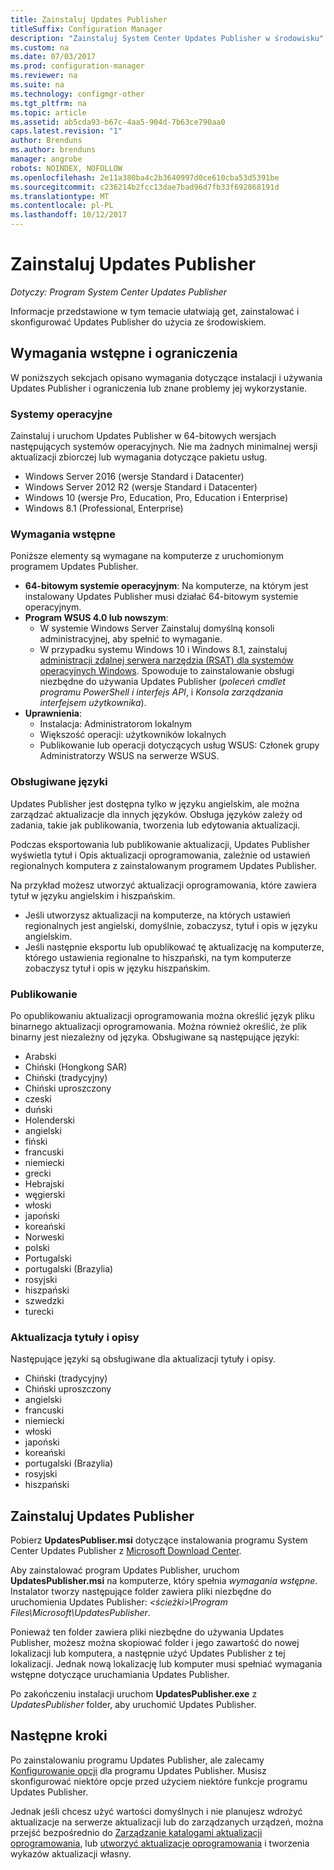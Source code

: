 ```yaml
---
title: Zainstaluj Updates Publisher
titleSuffix: Configuration Manager
description: "Zainstaluj System Center Updates Publisher w środowisku"
ms.custom: na
ms.date: 07/03/2017
ms.prod: configuration-manager
ms.reviewer: na
ms.suite: na
ms.technology: configmgr-other
ms.tgt_pltfrm: na
ms.topic: article
ms.assetid: ab5cda93-b67c-4aa5-904d-7b63ce790aa0
caps.latest.revision: "1"
author: Brenduns
ms.author: brenduns
manager: angrobe
robots: NOINDEX, NOFOLLOW
ms.openlocfilehash: 2e11a380ba4c2b3640997d0ce610cba53d5391be
ms.sourcegitcommit: c236214b2fcc13dae7bad96d7fb33f692868191d
ms.translationtype: MT
ms.contentlocale: pl-PL
ms.lasthandoff: 10/12/2017
---
```

# <a name="install-updates-publisher"></a>Zainstaluj Updates Publisher

*Dotyczy: Program System Center Updates Publisher*

Informacje przedstawione w tym temacie ułatwiają get, zainstalować i skonfigurować Updates Publisher do użycia ze środowiskiem.


## <a name="prerequisites-and-limitations"></a>Wymagania wstępne i ograniczenia
W poniższych sekcjach opisano wymagania dotyczące instalacji i używania Updates Publisher i ograniczenia lub znane problemy jej wykorzystanie.

### <a name="operating-systems"></a>Systemy operacyjne
Zainstaluj i uruchom Updates Publisher w 64-bitowych wersjach następujących systemów operacyjnych. Nie ma żadnych minimalnej wersji aktualizacji zbiorczej lub wymagania dotyczące pakietu usług.

-   Windows Server 2016 (wersje Standard i Datacenter)
-   Windows Server 2012 R2 (wersje Standard i Datacenter)
-   Windows 10 (wersje Pro, Education, Pro, Education i Enterprise)
-   Windows 8.1 (Professional, Enterprise)

### <a name="prerequisites"></a>Wymagania wstępne
Poniższe elementy są wymagane na komputerze z uruchomionym programem Updates Publisher.

-   **64-bitowym systemie operacyjnym**: Na komputerze, na którym jest instalowany Updates Publisher musi działać 64-bitowym systemie operacyjnym.
-   **Program WSUS 4.0 lub nowszym**:
    -   W systemie Windows Server Zainstaluj domyślną konsoli administracyjnej, aby spełnić to wymaganie.
    -   W przypadku systemu Windows 10 i Windows 8.1, zainstaluj [administracji zdalnej serwera narzędzia (RSAT) dla systemów operacyjnych Windows](https://support.microsoft.com/help/2693643/remote-server-administration-tools-rsat-for-windows-operating-systems). Spowoduje to zainstalowanie obsługi niezbędne do używania Updates Publisher (*poleceń cmdlet programu PowerShell i interfejs API*, i *Konsola zarządzania interfejsem użytkownika*).
-   **Uprawnienia**:
    -   Instalacja: Administratorom lokalnym
    -   Większość operacji: użytkowników lokalnych
    -   Publikowanie lub operacji dotyczących usług WSUS: Członek grupy Administratorzy WSUS na serwerze WSUS.

### <a name="supported-languages"></a>Obsługiwane języki
Updates Publisher jest dostępna tylko w języku angielskim, ale można zarządzać aktualizacje dla innych języków. Obsługa języków zależy od zadania, takie jak publikowania, tworzenia lub edytowania aktualizacji.

Podczas eksportowania lub publikowanie aktualizacji, Updates Publisher wyświetla tytuł i Opis aktualizacji oprogramowania, zależnie od ustawień regionalnych komputera z zainstalowanym programem Updates Publisher.

Na przykład możesz utworzyć aktualizacji oprogramowania, które zawiera tytuł w języku angielskim i hiszpańskim.

-   Jeśli utworzysz aktualizacji na komputerze, na których ustawień regionalnych jest angielski, domyślnie, zobaczysz, tytuł i opis w języku angielskim.
-   Jeśli następnie eksportu lub opublikować tę aktualizację na komputerze, którego ustawienia regionalne to hiszpański, na tym komputerze zobaczysz tytuł i opis w języku hiszpańskim.

### <a name="publishing"></a>Publikowanie
Po opublikowaniu aktualizacji oprogramowania można określić język pliku binarnego aktualizacji oprogramowania. Można również określić, że plik binarny jest niezależny od języka. Obsługiwane są następujące języki:

-   Arabski
-   Chiński (Hongkong SAR)
-   Chiński (tradycyjny)
-   Chiński uproszczony
-   czeski
-   duński
-   Holenderski
-   angielski
-   fiński
-   francuski
-   niemiecki
-   grecki
-   Hebrajski
-   węgierski
-   włoski
-   japoński
-   koreański
-   Norweski
-   polski
-   Portugalski
-   portugalski (Brazylia)
-   rosyjski
-   hiszpański
-   szwedzki
-   turecki

### <a name="software-update-titles-and-descriptions"></a>Aktualizacja tytuły i opisy
Następujące języki są obsługiwane dla aktualizacji tytuły i opisy.

-   Chiński (tradycyjny)
-   Chiński uproszczony
-   angielski
-   francuski
-   niemiecki
-   włoski
-   japoński
-   koreański
-   portugalski (Brazylia)
-   rosyjski
-   hiszpański



## <a name="install-updates-publisher"></a>Zainstaluj Updates Publisher
Pobierz **UpdatesPubliser.msi** dotyczące instalowania programu System Center Updates Publisher z [Microsoft Download Center](https://go.microsoft.com/fwlink/?linkid=847967).

Aby zainstalować program Updates Publisher, uruchom **UpdatesPublisher.msi** na komputerze, który spełnia *wymagania wstępne*. Instalator tworzy następujące folder zawiera pliki niezbędne do uruchomienia Updates Publisher:  *&lt;ścieżki&gt;\Program Files\Microsoft\UpdatesPublisher*.

Ponieważ ten folder zawiera pliki niezbędne do używania Updates Publisher, możesz można skopiować folder i jego zawartość do nowej lokalizacji lub komputera, a następnie użyć Updates Publisher z tej lokalizacji. Jednak nową lokalizację lub komputer musi spełniać wymagania wstępne dotyczące uruchamiania Updates Publisher.

Po zakończeniu instalacji uruchom **UpdatesPublisher.exe** z *UpdatesPublisher* folder, aby uruchomić Updates Publisher.

## <a name="next-steps"></a>Następne kroki
 Po zainstalowaniu programu Updates Publisher, ale zalecamy [Konfigurowanie opcji](updates-publisher-options.md) dla programu Updates Publisher. Musisz skonfigurować niektóre opcje przed użyciem niektóre funkcje programu Updates Publisher.

 Jednak jeśli chcesz użyć wartości domyślnych i nie planujesz wdrożyć aktualizacje na serwerze aktualizacji lub do zarządzanych urządzeń, można przejść bezpośrednio do [Zarządzanie katalogami aktualizacji oprogramowania](updates-publisher-catalogs.md), lub [utworzyć aktualizacje oprogramowania](create-updates-with-updates-publisher.md) i tworzenia wykazów aktualizacji własny.


